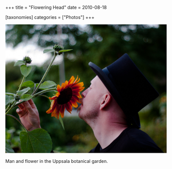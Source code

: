 +++
title = "Flowering Head"
date = 2010-08-18

[taxonomies]
categories = ["Photos"]
+++

![Flowering Head](flowering-head.jpeg)

Man and flower in the Uppsala botanical garden.
